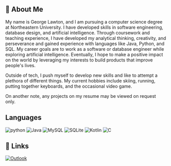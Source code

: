 ## 🚀 About Me

My name is George Lawton, and I am pursuing a computer science degree at Northeastern University. I have developed skills in software engineering, database design, and artificial intelligence. Through coursework and teaching experience, I have developed my analytical thinking, creativity, and perseverance and gained experience with languages like Java, Python, and SQL. My career goals are to work as a software or database engineer while exploring artificial intelligence. Eventually, I hope to make a positive impact on the world by leveraging my interests to build products that improve people's lives.

Outside of tech, I push myself to develop new skills and like to attempt a plethora of different things. My current hobbies include skiing, running, putting together keyboards, and the occasional video game. 

On another note, any projects on my resume may be viewed on request only.

## Languages
![python](https://img.shields.io/badge/Python-3776AB?style=for-the-badge&logo=python&logoColor=white)
![Java](https://img.shields.io/badge/java-%23ED8B00.svg?style=for-the-badge&logo=openjdk&logoColor=white)
![MySQL](https://img.shields.io/badge/mysql-%2300f.svg?style=for-the-badge&logo=mysql&logoColor=white)
![SQLite](https://img.shields.io/badge/sqlite-%2307405e.svg?style=for-the-badge&logo=sqlite&logoColor=white)
![Kotlin](https://img.shields.io/badge/kotlin-%237F52FF.svg?style=for-the-badge&logo=kotlin&logoColor=white)
![C](https://img.shields.io/badge/C-00599C?style=for-the-badge&logo=c&logoColor=white)

## 🔗 Links
[![Outlook](https://img.shields.io/badge/Microsoft_Outlook-0078D4?style=for-the-badge&logo=microsoft-outlook&logoColor=white)](mailto:lawton.g@northeastern.edu)
